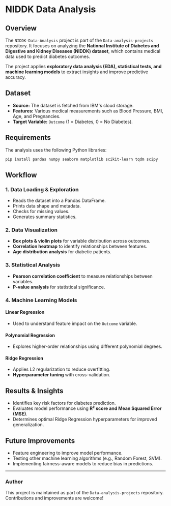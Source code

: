 # NIDDK Data Analysis

## Overview
The `NIDDK-Data-Analysis` project is part of the `Data-analysis-projects` repository. It focuses on analyzing the **National Institute of Diabetes and Digestive and Kidney Diseases (NIDDK) dataset**, which contains medical data used to predict diabetes outcomes.

The project applies **exploratory data analysis (EDA), statistical tests, and machine learning models** to extract insights and improve predictive accuracy.

## Dataset
- **Source:** The dataset is fetched from IBM's cloud storage.
- **Features:** Various medical measurements such as Blood Pressure, BMI, Age, and Pregnancies.
- **Target Variable:** `Outcome` (1 = Diabetes, 0 = No Diabetes).

## Requirements
The analysis uses the following Python libraries:

```bash
pip install pandas numpy seaborn matplotlib scikit-learn tqdm scipy
```

## Workflow
### 1. Data Loading & Exploration
- Reads the dataset into a Pandas DataFrame.
- Prints data shape and metadata.
- Checks for missing values.
- Generates summary statistics.

### 2. Data Visualization
- **Box plots & violin plots** for variable distribution across outcomes.
- **Correlation heatmap** to identify relationships between features.
- **Age distribution analysis** for diabetic patients.

### 3. Statistical Analysis
- **Pearson correlation coefficient** to measure relationships between variables.
- **P-value analysis** for statistical significance.

### 4. Machine Learning Models
#### Linear Regression
- Used to understand feature impact on the `Outcome` variable.

#### Polynomial Regression
- Explores higher-order relationships using different polynomial degrees.

#### Ridge Regression
- Applies L2 regularization to reduce overfitting.
- **Hyperparameter tuning** with cross-validation.

## Results & Insights
- Identifies key risk factors for diabetes prediction.
- Evaluates model performance using **R² score and Mean Squared Error (MSE)**.
- Determines optimal Ridge Regression hyperparameters for improved generalization.


## Future Improvements
- Feature engineering to improve model performance.
- Testing other machine learning algorithms (e.g., Random Forest, SVM).
- Implementing fairness-aware models to reduce bias in predictions.

---
### Author
This project is maintained as part of the `Data-analysis-projects` repository. Contributions and improvements are welcome!
